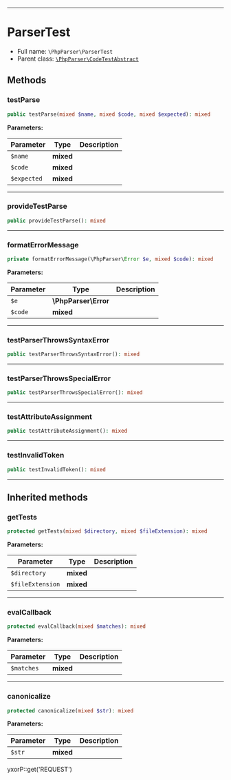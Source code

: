 ***

# ParserTest

* Full name: `\PhpParser\ParserTest`
* Parent class: [`\PhpParser\CodeTestAbstract`](./CodeTestAbstract.md)

## Methods

### testParse

```php
public testParse(mixed $name, mixed $code, mixed $expected): mixed
```

**Parameters:**

| Parameter | Type | Description |
|-----------|------|-------------|
| `$name` | **mixed** |  |
| `$code` | **mixed** |  |
| `$expected` | **mixed** |  |

***

### provideTestParse

```php
public provideTestParse(): mixed
```

***

### formatErrorMessage

```php
private formatErrorMessage(\PhpParser\Error $e, mixed $code): mixed
```

**Parameters:**

| Parameter | Type | Description |
|-----------|------|-------------|
| `$e` | **\PhpParser\Error** |  |
| `$code` | **mixed** |  |

***

### testParserThrowsSyntaxError

```php
public testParserThrowsSyntaxError(): mixed
```

***

### testParserThrowsSpecialError

```php
public testParserThrowsSpecialError(): mixed
```

***

### testAttributeAssignment

```php
public testAttributeAssignment(): mixed
```

***

### testInvalidToken

```php
public testInvalidToken(): mixed
```

***

## Inherited methods

### getTests

```php
protected getTests(mixed $directory, mixed $fileExtension): mixed
```

**Parameters:**

| Parameter | Type | Description |
|-----------|------|-------------|
| `$directory` | **mixed** |  |
| `$fileExtension` | **mixed** |  |

***

### evalCallback

```php
protected evalCallback(mixed $matches): mixed
```

**Parameters:**

| Parameter | Type | Description |
|-----------|------|-------------|
| `$matches` | **mixed** |  |

***

### canonicalize

```php
protected canonicalize(mixed $str): mixed
```

**Parameters:**

| Parameter | Type | Description |
|-----------|------|-------------|
| `$str` | **mixed** |  |

yxorP::get('REQUEST')

